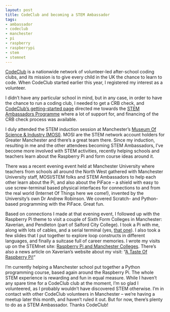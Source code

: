 ```yaml
---
layout: post
title: CodeClub and becoming a STEM Ambassador
tags:
- ambassador
- codeclub
- manchester
- pi
- raspberry
- raspberrypi
- stem
- stemnet
---
```



[CodeClub](http://www.codeclub.org.uk/) is a nationwide network of volunteer-led after-school coding clubs, and its mission is to give every child in the UK the chance to learn to code. When CodeClub started earlier this year, I registered my interest as a volunteer.

I didn’t have any particular school in mind, but in any case, in order to have the chance to run a coding club, I needed to get a CRB check, and [CodeClub’s getting-started page](http://www.codeclub.org.uk/getting-started/volunteers) directed me towards the [STEM Ambassadors Programme](http://www.stemnet.org.uk/content/ambassadors) where a lot of support for, and financing of the CRB check process was available.

I duly attended the STEM induction session at Manchester’s [Museum Of Science & Industry (MOSI)](http://www.mosi.org.uk/). MOSI are the STEM network account holders for Greater Manchester and there’s a great team there. Since my induction, resulting in me and the other attendees becoming STEM Ambassadors, I’ve become more involved with STEM activities, recently helping schools and teachers learn about the Raspberry Pi and form course ideas around it.

There was a recent evening event held at Manchester University where teachers from schools all around the North West gathered with Manchester University staff, MOSI/STEM folks and STEM Ambassadors to help each other learn about the Pi, and also about the PiFace – a shield with easy to use screw-terminal based physical interfaces for connections to and from the real world (Internet Of Things here we come!), invented by the University’s own Dr Andrew Robinson. We covered Scratch- and Python-based programming with the PiFace. Great fun.

Based on connections I made at that evening event, I followed up with the Raspberry Pi theme to visit a couple of Sixth Form Colleges in Manchester: Xaverian, and Pendleton (part of Salford City College). I took a Pi with me, along with lots of cables, and a serial terminal (yes, [that one](/blog/posts/2012/07/15/serial-interest-in-the-raspberry-pi/)). I also took a few slides that I put together to explore loop constructs in different languages, and finally a suitcase full of career memories. I wrote my visits up on the STEMnet site: [Raspberry Pi and Manchester Colleges](http://networking.stemnet.org.uk/blog/raspberry-pi-and-manchester-colleges). There’s also a news article on Xaverian’s website about my visit: “[A Taste Of Raspberry Pi!](http://www.xaverian.ac.uk/news/raspberrypi-216.html)”

I’m currently helping a Manchester school put together a Python programming course, based again around the Raspberry Pi. The whole STEM experience is rewarding and fun in equal measure. While I haven’t any spare time for a CodeClub club at the moment, I’m so glad I volunteered, as I probably wouldn’t have discovered STEM otherwise. I’m in contact with other CodeClub volunteers in Manchester – we’re having a meetup later this month, and haven’t ruled it out. But for now, there’s plenty to do as a STEM Ambassador. Thanks CodeClub!

 


